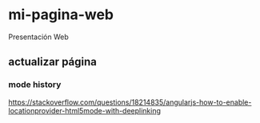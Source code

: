# mi-pagina-web
Presentación Web


## actualizar página


### mode history
https://stackoverflow.com/questions/18214835/angularjs-how-to-enable-locationprovider-html5mode-with-deeplinking

